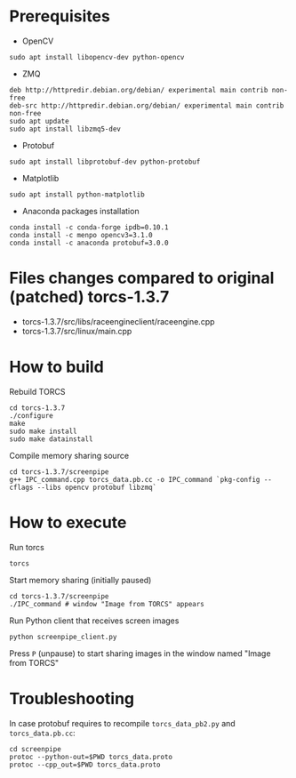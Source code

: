 # Prerequisites

- OpenCV
```shell
sudo apt install libopencv-dev python-opencv
```

- ZMQ
```shell
deb http://httpredir.debian.org/debian/ experimental main contrib non-free
deb-src http://httpredir.debian.org/debian/ experimental main contrib non-free
sudo apt update
sudo apt install libzmq5-dev 
```

- Protobuf
```shell
sudo apt install libprotobuf-dev python-protobuf 
```

- Matplotlib
```shell
sudo apt install python-matplotlib
```

- Anaconda packages installation
```
conda install -c conda-forge ipdb=0.10.1
conda install -c menpo opencv3=3.1.0
conda install -c anaconda protobuf=3.0.0
```

# Files changes compared to original (patched) torcs-1.3.7
- torcs-1.3.7/src/libs/raceengineclient/raceengine.cpp
- torcs-1.3.7/src/linux/main.cpp

# How to build
Rebuild TORCS
```shell
cd torcs-1.3.7
./configure
make
sudo make install
sudo make datainstall
```
Compile memory sharing source
```shell
cd torcs-1.3.7/screenpipe
g++ IPC_command.cpp torcs_data.pb.cc -o IPC_command `pkg-config --cflags --libs opencv protobuf libzmq`
```

# How to execute
Run torcs
```shell
torcs
```
Start memory sharing (initially paused)
```shell
cd torcs-1.3.7/screenpipe
./IPC_command # window "Image from TORCS" appears
```
Run Python client that receives screen images
```shell
python screenpipe_client.py
```
Press `P` (unpause) to start sharing images in the window named "Image from TORCS"

# Troubleshooting
In case protobuf requires to recompile `torcs_data_pb2.py` and `torcs_data.pb.cc`:
```shell
cd screenpipe
protoc --python-out=$PWD torcs_data.proto
protoc --cpp_out=$PWD torcs_data.proto 
```
